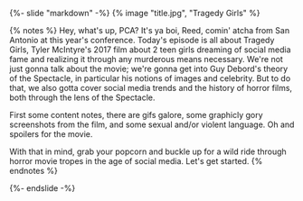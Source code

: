 {%- slide "markdown" -%}
{% image "title.jpg", "Tragedy Girls" %}

{% notes %}
Hey, what's up, PCA? It's ya boi, Reed, comin' atcha from San Antonio at this year's conference. Today's episode is all about Tragedy Girls, Tyler McIntyre's 2017 film about 2 teen girls dreaming of social media fame and realizing it through any murderous means necessary. We're not just gonna talk about the movie; we're gonna get into Guy Debord's theory of the Spectacle, in particular his notions of images and celebrity. But to do that, we also gotta cover social media trends and the history of horror films, both through the lens of the Spectacle.

First some content notes, there are gifs galore, some graphicly gory screenshots from the film, and some sexual and/or violent language. Oh and spoilers for the movie.

With that in mind, grab your popcorn and buckle up for a wild ride through horror movie tropes in the age of social media. Let's get started.
{% endnotes %}

{%- endslide -%}
